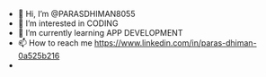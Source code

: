 - 👋 Hi, I’m @PARASDHIMAN8055
- 👀 I’m interested in CODING
- 🌱 I’m currently learning APP DEVELOPMENT
- 📫 How to reach me https://www.linkedin.com/in/paras-dhiman-0a525b216
- 

<!---
PARASDHIMAN8055/PARASDHIMAN8055 is a ✨ special ✨ repository because its `README.md` (this file) appears on your GitHub profile.
You can click the Preview link to take a look at your changes.
--->
